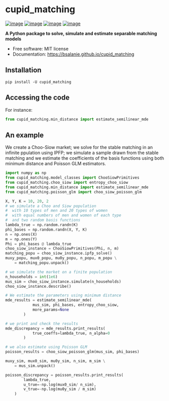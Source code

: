 # cupid_matching

[![image](https://img.shields.io/pypi/v/cupid_matching.svg)](https://pypi.python.org/pypi/cupid_matching)
[![image](https://github.com/bsalanie/cupid_matching/workflows/docs/badge.svg)](https://cupid_matching.gishub.org)
[![image](https://github.com/bsalanie/cupid_matching/workflows/build/badge.svg)](https://github.com/bsalanie/cupid_matching/actions?query=workflow%3Abuild)
[![image](https://img.shields.io/badge/License-MIT-yellow.svg)](https://opensource.org/licenses/MIT)

**A Python package to solve, simulate and estimate separable matching models**


-   Free software: MIT license
-   Documentation: https://bsalanie.github.io/cupid_matching
    
## Installation


```
pip install -U cupid_matching
```

## Accessing the code
For instance:
```py
from cupid_matching.min_distance import estimate_semilinear_mde
```

## An example
We create a Choo-Siow market; we solve for the stable matching 
in an infinite ppulation using IPFP; we simulate a sample drawn
from the stable matching and we estimate the coefficients
of the basis functions using both minimum distance
and Poisson GLM estimators.
```py
import numpy as np
from cupid_matching.model_classes import ChooSiowPrimitives
from cupid_matching.choo_siow import entropy_choo_siow
from cupid_matching.min_distance import estimate_semilinear_mde
from cupid_matching.poisson_glm import choo_siow_poisson_glm

X, Y, K = 10, 20, 2
# we simulate a Choo and Siow population
#  with 10 types of men and 20 types of women
#  with equal numbers of men and women of each type
#  and two random basis functions
lambda_true = np.random.randn(K)
phi_bases = np.random.randn(X, Y, K)
n = np.ones(X)
m = np.ones(Y)
Phi = phi_bases @ lambda_true
choo_siow_instance = ChooSiowPrimitives(Phi, n, m)
matching_popu = choo_siow_instance.ipfp_solve()
muxy_popu, mux0_popu, mu0y_popu, n_popu, m_popu \
    = matching_popu.unpack()

# we simulate the market on a finite population
n_households = int(1e6)
mus_sim = choo_siow_instance.simulate(n_households)
choo_siow_instance.describe()

# We estimate the parameters using minimum distance
mde_results = estimate_semilinear_mde(
            mus_sim, phi_bases, entropy_choo_siow, 
            more_params=None
        )

# we print and check the results
mde_discrepancy = mde_results.print_results(
            true_coeffs=lambda_true, n_alpha=0
        )

# we also estimate using Poisson GLM 
poisson_results = choo_siow_poisson_glm(mus_sim, phi_bases)

muxy_sim, mux0_sim, mu0y_sim, n_sim, m_sim \
    = mus_sim.unpack()

poisson_discrepancy = poisson_results.print_results(
        lambda_true, 
        u_true=-np.log(mux0_sim/ n_sim), 
        v_true=-np.log(mu0y_sim / m_sim)
    )
```


